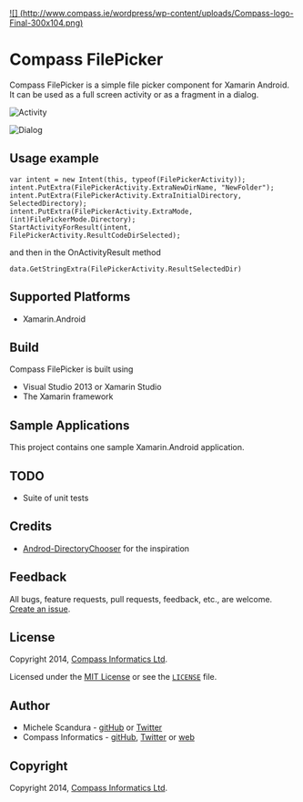 [![] (http://www.compass.ie/wordpress/wp-content/uploads/Compass-logo-Final-300x104.png)](http://www.compass.ie)

# Compass FilePicker


Compass FilePicker is a simple file picker component for Xamarin Android.
It can be used as a full screen activity or as a fragment in a dialog.

![Activity](/../screenshots/Screenshots/activity.png?raw=true "Activity")

![Dialog](/../screenshots/Screenshots/dialog.png?raw=true "Activity")

## Usage example

```
var intent = new Intent(this, typeof(FilePickerActivity));
intent.PutExtra(FilePickerActivity.ExtraNewDirName, "NewFolder");
intent.PutExtra(FilePickerActivity.ExtraInitialDirectory, SelectedDirectory);
intent.PutExtra(FilePickerActivity.ExtraMode, (int)FilePickerMode.Directory);
StartActivityForResult(intent, FilePickerActivity.ResultCodeDirSelected);
```

and then in the OnActivityResult method

```
data.GetStringExtra(FilePickerActivity.ResultSelectedDir)
```

## Supported Platforms

* Xamarin.Android

## Build

Compass FilePicker is built using

* Visual Studio 2013 or Xamarin Studio
* The Xamarin framework

## Sample Applications
This project contains one sample Xamarin.Android application.

## TODO
- Suite of unit tests

## Credits
* [Androd-DirectoryChooser](passy/Android-DirectoryChooser) for the inspiration

## Feedback
All bugs, feature requests, pull requests, feedback, etc., are welcome. [Create an issue](https://github.com/compassinformatics/FilePicker/issues). 

## License
Copyright 2014, [Compass Informatics Ltd](http://www.compass.ie/).

Licensed under the [MIT License](http://opensource.org/licenses/MIT) or see the [`LICENSE`](https://github.com/compassinformatics/FilePicker/blob/master/LICENSE) file.

## Author
- Michele Scandura - 
[gitHub](https://github.com/mikescandy) or  [Twitter](https://twitter.com/mikescandy)
- Compass Informatics - [gitHub](https://github.com/compassinformatics), [Twitter](https://twitter.com/CompassInfo) or [web](https://www.compass.ie) 

## Copyright
Copyright 2014, [Compass Informatics Ltd](http://www.compass.ie/).
